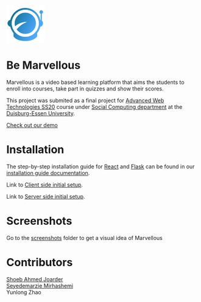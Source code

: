 
<p align="left">
<img src="client/public/images/nxgenLogo.png" width="100">
</p>

# Be Marvellous

Marvellous is a video based learning platform that aims the students to enroll into courses, take part in quizzes and show their scores.

This project was submited as a final project for <a href="https://www.uni-due.de/soco/teaching/courses/lecture-advwebtech-ss20.php">Advanced Web Technologies SS20</a> course under <a href="https://www.uni-due.de/soco/">Social Computing department</a> at the <a href="https://www.uni-due.de/en/index.php">Duisburg-Essen University</a>.

<a href="https://www.youtube.com/watch?v=5uQ82EeYmuo">Check out our demo</a>

# Installation

The step-by-step installation guide for <a href="https://reactjs.org/">React</a> and  <a href="https://flask.palletsprojects.com/en/1.1.x/">Flask</a> can be found in our [ installation guide documentation](docs/INSTALL.md).

Link to [Client side initial setup](client/README.md).

Link to [Server side initial setup](server/README.md).


# Screenshots

Go to the [screenshots](docs/screenshots) folder to get a visual idea of Marvellous


# Contributors

<a href="https://www.linkedin.com/in/shoeb-joarder/">Shoeb Ahmed Joarder</a>
<br>
<a href="https://www.xing.com/profile/Marzie_Mirhashemi">Seyedemarzie Mirhashemi</a>
<br>
Yunlong Zhao